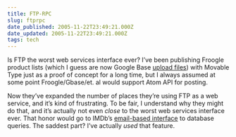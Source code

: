 ```yaml
---
title: FTP-RPC
slug: ftprpc
date_published: 2005-11-22T23:49:21.000Z
date_updated: 2005-11-22T23:49:21.000Z
tags: tech
---
```


Is FTP the worst web services interface ever? I’ve been publishing Froogle product lists (which I guess are now Google Base [upload files](http://base.google.com/base/howtobulkupload.html)) with Movable Type just as a proof of concept for a long time, but I always assumed at some point Froogle/Gbase/et. al would support Atom API for posting.

Now they’ve expanded the number of places they’re using FTP as a web service, and it’s kind of frustrating. To be fair, I understand why they might do that, and it’s actually not even *close* to the worst web services interface ever. That honor would go to IMDb’s [email-based interface](http://www.imdb.com/interfaces) to database queries. The saddest part? I’ve actually *used* that feature.
